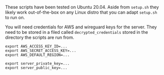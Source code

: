These scripts have been tested on Ubuntu 20.04. Aside from `setup.sh` they likely work out-of-the-box on any Linux distro that you can adapt 
`setup.sh` to run on.

You will need credentials for AWS and wireguard keys for the server. They need to be stored in a filed called `decrypted_credentials` stored in the directory the scripts are run from.

```
export AWS_ACCESS_KEY_ID=...
export AWS_SECRET_ACCESS_KEY=...
export AWS_DEFAULT_REGION=...

export server_private_key=...
export server_public_key=...
```

